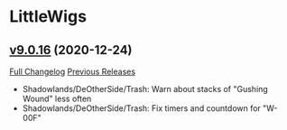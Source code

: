 # LittleWigs

## [v9.0.16](https://github.com/BigWigsMods/LittleWigs/tree/v9.0.16) (2020-12-24)
[Full Changelog](https://github.com/BigWigsMods/LittleWigs/compare/v9.0.15...v9.0.16) [Previous Releases](https://github.com/BigWigsMods/LittleWigs/releases)

- Shadowlands/DeOtherSide/Trash: Warn about stacks of "Gushing Wound" less often  
- Shadowlands/DeOtherSide/Trash: Fix timers and countdown for "W-00F"  

